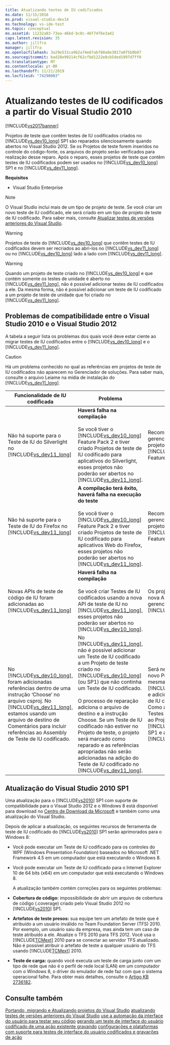 ```yaml
---
title: Atualizando testes de IU codificados
ms.date: 11/15/2016
ms.prod: visual-studio-dev14
ms.technology: vs-ide-test
ms.topic: conceptual
ms.assetid: 11232a83-73ea-46bd-bc0c-46f74f6e3a42
caps.latest.revision: 35
ms.author: jillfra
manager: jillfra
ms.openlocfilehash: 3a29e531ca9b2a74e67abf80a0e3017a0f5b0b07
ms.sourcegitcommit: bad28e99214cf62cfbd1222e8cb5ded1997d7ff0
ms.translationtype: MT
ms.contentlocale: pt-BR
ms.lasthandoff: 11/21/2019
ms.locfileid: "74298003"
---
```

# <a name="upgrading-coded-ui-tests-from-visual-studio-2010"></a>Atualizando testes de IU codificados a partir do Visual Studio 2010
[!INCLUDE[vs2017banner](../includes/vs2017banner.md)]

Projetos de teste que contêm testes de IU codificados criados no [!INCLUDE[vs_dev10_long](../includes/vs-dev10-long-md.md)] SP1 são reparados silenciosamente quando abertos no Visual Studio 2012. Se os Projetos de teste forem inseridos no controle do código-fonte, os arquivos do projeto serão verificados para realização desse reparo. Após o reparo, esses projetos de teste que contêm testes de IU codificados podem ser usados no [!INCLUDE[vs_dev10_long](../includes/vs-dev10-long-md.md)] SP1 e no [!INCLUDE[vs_dev11_long](../includes/vs-dev11-long-md.md)].

 **Requisitos**

- Visual Studio Enterprise

> [!NOTE]
> O Visual Studio inclui mais de um tipo de projeto de teste. Se você criar um novo teste de IU codificado, ele será criado em um tipo de projeto de teste de IU codificado. Para saber mais, consulte [Atualizar testes de versões anteriores do Visual Studio](https://msdn.microsoft.com/e9c8b7f6-bd72-448e-8edb-d090dcc5cf52).

> [!WARNING]
> Projetos de teste do [!INCLUDE[vs_dev10_long](../includes/vs-dev10-long-md.md)] que contêm testes de IU codificados devem ser recriados ao abri-los no [!INCLUDE[vs_dev11_long](../includes/vs-dev11-long-md.md)] ou no [!INCLUDE[vs_dev10_long](../includes/vs-dev10-long-md.md)] lado a lado com [!INCLUDE[vs_dev11_long](../includes/vs-dev11-long-md.md)].

> [!WARNING]
> Quando um projeto de teste criado no [!INCLUDE[vs_dev10_long](../includes/vs-dev10-long-md.md)] e que contém somente os testes de unidade é aberto no [!INCLUDE[vs_dev11_long](../includes/vs-dev11-long-md.md)], não é possível adicionar testes de IU codificados a ele. Da mesma forma, não é possível adicionar um teste de IU codificado a um projeto de teste de unidade que foi criado no [!INCLUDE[vs_dev11_long](../includes/vs-dev11-long-md.md)].

## <a name="compatibility-issues-between-visual-studio-2010-and-visual-studio-2012"></a>Problemas de compatibilidade entre o Visual Studio 2010 e o Visual Studio 2012
 A tabela a seguir lista os problemas dos quais você deve estar ciente ao migrar testes de IU codificados entre o [!INCLUDE[vs_dev10_long](../includes/vs-dev10-long-md.md)] e o [!INCLUDE[vs_dev11_long](../includes/vs-dev11-long-md.md)].

> [!CAUTION]
> Há um problema conhecido no qual as referências em projetos de teste de IU codificados não aparecem no Gerenciador de soluções. Para saber mais, consulte o arquivo Leiame na mídia de instalação do [!INCLUDE[vs_dev11_long](../includes/vs-dev11-long-md.md)].

|Funcionalidade de IU codificada|Problema|Solução|
|----------------------------|-----------|--------------|
|Não há suporte para o Teste de IU do Silverlight no [!INCLUDE[vs_dev11_long](../includes/vs-dev11-long-md.md)]|**Haverá falha na compilação**<br /><br /> Se você tiver o [!INCLUDE[vs_dev10_long](../includes/vs-dev10-long-md.md)] Feature Pack 2 e tiver criado Projetos de teste de IU codificado para aplicativos do Silverlight, esses projetos não poderão ser abertos no [!INCLUDE[vs_dev11_long](../includes/vs-dev11-long-md.md)].|Recomendamos o gerenciamento desses projetos apenas no [!INCLUDE[vs_dev10_long](../includes/vs-dev10-long-md.md)] Feature Pack 2.|
|Não há suporte para o Teste de IU do Firefox no [!INCLUDE[vs_dev11_long](../includes/vs-dev11-long-md.md)]|**A compilação terá êxito, haverá falha na execução do teste**<br /><br /> Se você tiver o [!INCLUDE[vs_dev10_long](../includes/vs-dev10-long-md.md)] Feature Pack 2 e tiver criado Projetos de teste de IU codificado para aplicativos Web do Firefox, esses projetos não poderão ser abertos no [!INCLUDE[vs_dev11_long](../includes/vs-dev11-long-md.md)].|Recomendamos o gerenciamento desses projetos apenas no [!INCLUDE[vs_dev10_long](../includes/vs-dev10-long-md.md)] Feature Pack 2.|
|Novas APIs de teste de código de IU foram adicionadas ao [!INCLUDE[vs_dev11_long](../includes/vs-dev11-long-md.md)]|**Haverá falha na compilação**<br /><br /> Se você criar Testes de IU codificados usando a nova API de teste de IU no [!INCLUDE[vs_dev11_long](../includes/vs-dev11-long-md.md)], esses projetos não poderão ser abertos no [!INCLUDE[vs_dev10_long](../includes/vs-dev10-long-md.md)].|Os projetos que usam a nova API devem ser gerenciados somente no [!INCLUDE[vs_dev11_long](../includes/vs-dev11-long-md.md)].|
|No [!INCLUDE[vs_dev10_long](../includes/vs-dev10-long-md.md)], foram adicionadas referências dentro de uma instrução ‘Choose’ no arquivo csproj. No [!INCLUDE[vs_dev11_long](../includes/vs-dev11-long-md.md)], estamos usando um arquivo de destino de Comentários para incluir referências ao Assembly de Teste de IU codificado.|No [!INCLUDE[vs_dev11_long](../includes/vs-dev11-long-md.md)], não é possível adicionar um Teste de IU codificado a um Projeto de teste criado no [!INCLUDE[vs_dev10_long](../includes/vs-dev10-long-md.md)] (ou SP1) que não continha um Teste de IU codificado.<br /><br /> O processo de reparação adiciona o arquivo de destino e a instrução Choose. Se um Teste de IU codificado não estiver no Projeto de teste, o projeto será marcado como reparado e as referências apropriadas não serão adicionadas na adição do Teste de IU codificado no [!INCLUDE[vs_dev11_long](../includes/vs-dev11-long-md.md)].|Será necessário criar um novo Projeto de teste na mesma solução usando o [!INCLUDE[vs_dev11_long](../includes/vs-dev11-long-md.md)] e adicionar o novo Teste de IU codificado a ele. Como alternativa, adicione Testes de IU codificados ao Projeto de teste no [!INCLUDE[vs_dev10_long](../includes/vs-dev10-long-md.md)] SP1 e abra esse projeto no [!INCLUDE[vs_dev11_long](../includes/vs-dev11-long-md.md)].|

## <a name="UpgradingCodedUIFromVS2010_Update"></a> Atualização do Visual Studio 2010 SP1
 Uma atualização para o [!INCLUDE[vs2010](../includes/vs2010-md.md)] SP1 com suporte de compatibilidade para o Visual Studio 2012 e o Windows 8 está disponível para download no [Centro de Download da Microsoft](https://www.microsoft.com/download/details.aspx?id=34677) e também como uma atualização do Visual Studio.

 Depois de aplicar a atualização, os seguintes recursos de ferramenta de teste de IU codificado do [!INCLUDE[vs2010](../includes/vs2010-md.md)] SP1 serão aprimorados para o Windows 8:

- Você pode executar um Teste de IU codificado para os controles do WPF (Windows Presentation Foundation) baseados no Microsoft .NET Framework 4.5 em um computador que está executando o Windows 8.

- Você pode executar um Teste de IU codificado para o Internet Explorer 10 de 64 bits (x64) em um computador que está executando o Windows 8.

  A atualização também contém correções para os seguintes problemas:

- **Cobertura de código:** impossibilidade de abrir um arquivo de cobertura de código (.coverage) criado pelo Visual Studio 2012 no [!INCLUDE[vs2010](../includes/vs2010-md.md)] SP1.

- **Artefatos de teste presos:** sua equipe tem um artefato de teste que é atribuído a um usuário inválido no Team Foundation Server (TFS) 2010. Por exemplo, um usuário saiu da empresa, mas ainda tem um caso de teste atribuído a ele. Atualize o TFS 2010 para TFS 2012. Você usa o [!INCLUDE[TCMext](../includes/tcmext-md.md)] 2010 para se conectar ao servidor TFS atualizado. Não é possível atribuir o artefato de teste a qualquer usuário do TFS usando [!INCLUDE[TCMext](../includes/tcmext-md.md)] 2010.

- **Teste de carga:** quando você executa um teste de carga junto com um tipo de rede que não é o perfil de rede local (LAN) em um computador com o Windows 8, o driver do emulador de rede faz com que o sistema operacional falhe. Para obter mais detalhes, consulte o [Artigo KB 2736182](https://support.microsoft.com/help/2736182/a-gdr-update-for-visual-studio-2010-sp1-is-available-to-add-compatibil).

## <a name="see-also"></a>Consulte também
 [Portando, migrando e Atualizando projetos do Visual Studio](../porting/porting-migrating-and-upgrading-visual-studio-projects.md) [atualizando testes de versões anteriores do Visual Studio](https://msdn.microsoft.com/e9c8b7f6-bd72-448e-8edb-d090dcc5cf52) [use a automação da interface do usuário para testar seu código](../test/use-ui-automation-to-test-your-code.md) [gerando um teste de interface do usuário codificado de uma ação existente gravando](https://msdn.microsoft.com/library/56736963-9027-493b-b5c4-2d4e86d1d497) [configurações e plataformas com suporte para testes de interface do usuário codificados e gravações de ação](../test/supported-configurations-and-platforms-for-coded-ui-tests-and-action-recordings.md)
